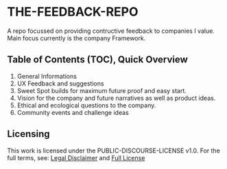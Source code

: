 # THE-FEEDBACK-REPO

A repo focussed on providing contructive feedback to companies I value.
Main focus currently is the company Framework.

## Table of Contents (TOC), Quick Overview

<ol>
  <li>
    General Informations
  </li>
  <li>
    UX Feedback and suggestions
  </li>
  <li>
    Sweet Spot builds for maximum future proof and easy start.
  </li>
  <li>
    Vision for the company and future narratives as well as product ideas.
  </li>
  <li>
    Ethical and ecological questions to the company.
  </li>
  <li>
    Community events and challenge ideas
  </li>
</ol>

## Licensing

This work is licensed under the PUBLIC-DISCOURSE-LICENSE v1.0.
For the full terms, see: <a href="https://github.com/djblackberry64/PUBLIC-DISCOURSE-LICENSES/blob/main/README.md">Legal Disclaimer</a> and <a href="https://github.com/djblackberry64/PUBLIC-DISCOURSE-LICENSES/blob/main/LICENSES/Public%20Discourse%20License%20(v1.0)">Full License</a>
